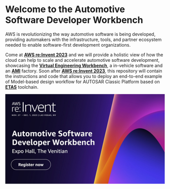 # Welcome to the Automotive Software Developer Workbench

AWS is revolutionizing the way automotive software is being developed, providing automakers with the infrastructure, tools, and partner ecosystem needed to enable software-first development organizations.  

Come at **[AWS re:Invent 2023](https://reinvent.awsevents.com/)** and we will provide a holistic view of how the cloud can help to scale and accelerate automotive software development, showcasing the **[Virtual Engineering Workbench](https://hub.reinvent.awsevents.com/attendee-portal/catalog/?search=AUT301&trk=www.google.com)**, a in-vehicle software and an **[AMI](https://docs.aws.amazon.com/AWSEC2/latest/UserGuide/AMIs.html)** factory.
Soon after **[AWS re:Invent 2023](https://reinvent.awsevents.com/)**, this repository will contain the instructions and code that allows you to deploy an end-to-end example of Model-based design workflow for AUTOSAR Classic Platform based on **[ETAS](https://www.etas.com/)** toolchain.

[![reinvent](reinvent.jpeg)](https://reinvent.awsevents.com/register/virtualregistration/)

